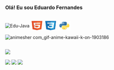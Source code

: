 ### Olá! Eu sou Eduardo Fernandes


<div style="display: inline_block"><br>
  <img align="center" alt="Edu-Java" height="30" width="40" src="https://raw.githubusercontent.com/jmnote/z-icons/master/svg/java.svg">
  
  
  <img align="center" alt="Edu-HTML" height="30" width="40" src="https://raw.githubusercontent.com/devicons/devicon/master/icons/html5/html5-original.svg">
  <img align="center" alt="Edu-CSS" height="30" width="40" src="https://raw.githubusercontent.com/devicons/devicon/master/icons/css3/css3-original.svg">
  <img align="center" alt="Edu-Python" height="30" width="40" src="https://raw.githubusercontent.com/devicons/devicon/master/icons/python/python-original.svg">
  
  
  ![animesher com_gif-anime-kawaii-k-on-1903186](https://github.com/EduardoDev7/EduardoDev7/assets/134420076/005774bf-2242-4e05-9323-9702a4cfc2a3)

  ##
 
<div> 
  
  <a href="https://www.instagram.com/edu_marques657/" target="_blank"><img src="https://img.shields.io/badge/-Instagram-%23E4405F?style=for-the-badge&logo=instagram&logoColor=white" target="_blank" target="_blank"></a>
 	
 <a href="https://discord.gg/wagxzStdcR" target="_blank"><img src="https://img.shields.io/badge/Discord-7289DA?style=for-the-badge&logo=discord&logoColor=white" target="_blank"></a> 
  <a href = "eduardobrezesk@gmail.com"><img src="https://img.shields.io/badge/-Gmail-%23333?style=for-the-badge&logo=gmail&logoColor=white" target="_blank"></a>
  <a href="" target="_blank"><img src="https://img.shields.io/badge/-LinkedIn-%230077B5?style=for-the-badge&logo=linkedin&logoColor=white" target="_blank"></a> 
  
</div>

